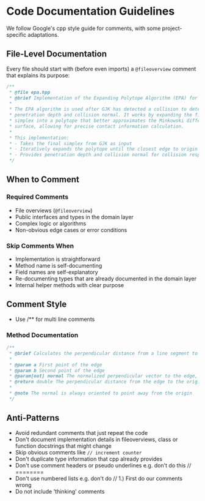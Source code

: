 # Code Documentation Guidelines

We follow Google's cpp style guide for comments, with some project-specific adaptations.

## File-Level Documentation

Every file should start with (before even imports) a `@fileoverview` comment that explains its purpose:

```cpp
/**
 * @file epa.hpp
 * @brief Implementation of the Expanding Polytope Algorithm (EPA) for collision resolution
 *
 * The EPA algorithm is used after GJK has detected a collision to determine the
 * penetration depth and collision normal. It works by expanding the final GJK
 * simplex into a polytope that better approximates the Minkowski difference
 * surface, allowing for precise contact information calculation.
 * 
 * This implementation:
 * - Takes the final simplex from GJK as input
 * - Iteratively expands the polytope until the closest edge to origin is found
 * - Provides penetration depth and collision normal for collision response
 */

```

## When to Comment

### Required Comments
- File overviews (`@fileoverview`)
- Public interfaces and types in the domain layer
- Complex logic or algorithms
- Non-obvious edge cases or error conditions

### Skip Comments When
- Implementation is straightforward
- Method name is self-documenting
- Field names are self-explanatory
- Re-documenting types that are already documented in the domain layer
- Internal helper methods with clear purpose

## Comment Style

- Use /** for multi line comments

### Method Documentation
```cpp
/**
 * @brief Calculates the perpendicular distance from a line segment to the origin
 * 
 * @param a First point of the edge
 * @param b Second point of the edge
 * @param[out] normal The normalized perpendicular vector to the edge, pointing away from origin
 * @return double The perpendicular distance from the edge to the origin
 * 
 * @note The normal is always oriented to point away from the origin
 */
```

## Anti-Patterns

- Avoid redundant comments that just repeat the code
- Don't document implementation details in fileoverviews, class or function docstrings that might change
- Skip obvious comments like `// increment counter`
- Don't duplicate type information that cpp already provides
- Don't use comment headers or pseudo underlines e.g. don't do this // ========
- Don't use numbered lists e.g. don't do // 1.) First do our comments wrong
- Do not include 'thinking' comments
